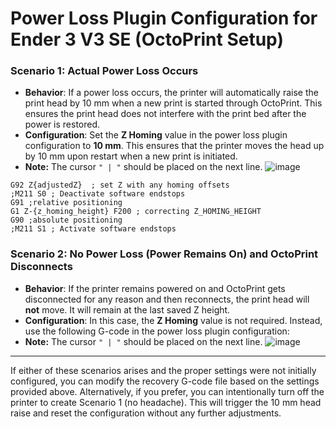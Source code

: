 # **Power Loss Plugin Configuration for Ender 3 V3 SE (OctoPrint Setup)**

### **Scenario 1: Actual Power Loss Occurs**
- **Behavior**: If a power loss occurs, the printer will automatically raise the print head by 10 mm when a new print is started through OctoPrint. This ensures the print head does not interfere with the print bed after the power is restored.
- **Configuration**: Set the **Z Homing** value in the power loss plugin configuration to **10 mm**. This ensures that the printer moves the head up by 10 mm upon restart when a new print is initiated.
- **Note:** The cursor `" | "` should be placed on the next line.
  ![image](https://github.com/user-attachments/assets/fab8bab8-1466-424e-9d6e-f849dc248d28)


```gcode
G92 Z{adjustedZ}  ; set Z with any homing offsets 
;M211 S0 ; Deactivate software endstops
G91 ;relative positioning
G1 Z-{z_homing_height} F200 ; correcting Z_HOMING_HEIGHT
G90 ;absolute positioning
;M211 S1 ; Activate software endstops
```




### **Scenario 2: No Power Loss (Power Remains On) and OctoPrint Disconnects**
- **Behavior**: If the printer remains powered on and OctoPrint gets disconnected for any reason and then reconnects, the print head will **not** move. It will remain at the last saved Z height.
- **Configuration**: In this case, the **Z Homing** value is not required. Instead, use the following G-code in the power loss plugin configuration:
- **Note:** The cursor `" | "` should be placed on the next line.
  ![image](https://github.com/user-attachments/assets/c3352fe0-159f-4844-b7b0-05f65c8047d0)
  




---

If either of these scenarios arises and the proper settings were not initially configured, you can modify the recovery G-code file based on the settings provided above. Alternatively, if you prefer, you can intentionally turn off the printer to create Scenario 1 (no headache). This will trigger the 10 mm head raise and reset the configuration without any further adjustments.
